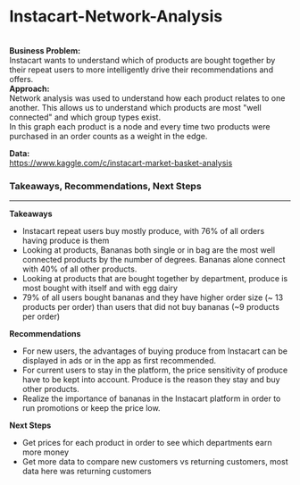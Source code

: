 # Instacart-Network-Analysis
<br>
<b>Business Problem:</b> <br>
Instacart wants to understand which of products are bought together by their repeat users to more intelligently drive their recommendations and offers.

<br>
<b>Approach:</b> <br>
Network analysis was used to understand how each product relates to one another. This allows us to understand which products are most "well connected" and which group types exist. <br>
In this graph each product is a node and every time two products were purchased in an order counts as a weight in the edge.


<b>Data:</b> <br>
https://www.kaggle.com/c/instacart-market-basket-analysis

### Takeaways, Recommendations, Next Steps
--- 

<b>Takeaways</b> <br>
- Instacart repeat users buy mostly produce, with 76% of all orders having produce is them
- Looking at products, Bananas both single or in bag are the most well connected products by the number of degrees. Bananas alone connect with 40% of all other products.
- Looking at products that are bought together by department, produce is most bought with itself and with egg dairy
- 79% of all users bought bananas and they have higher order size (~ 13 products per order) than users that did not buy bananas (~9 products per order)

<b>Recommendations</b> <br>
- For new users, the advantages of buying produce from Instacart can be displayed in ads or in the app as first recommended.
- For current users to stay in the platform, the price sensitivity of produce have to be kept into account. Produce is the reason they stay and buy other products.
- Realize the importance of bananas in the Instacart platform in order to run promotions or keep the price low.

<b>Next Steps</b> <br>
- Get prices for each product in order to see which departments earn more money
- Get more data to compare new customers vs returning customers, most data here was returning customers

